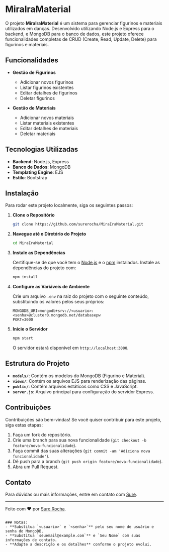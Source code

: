 
# MiraIraMaterial

O projeto **MiraIraMaterial** é um sistema para gerenciar figurinos e materiais utilizados em danças. Desenvolvido utilizando Node.js e Express para o backend, e MongoDB para o banco de dados, este projeto oferece funcionalidades completas de CRUD (Create, Read, Update, Delete) para figurinos e materiais.

## Funcionalidades

- **Gestão de Figurinos**
  - Adicionar novos figurinos
  - Listar figurinos existentes
  - Editar detalhes de figurinos
  - Deletar figurinos

- **Gestão de Materiais**
  - Adicionar novos materiais
  - Listar materiais existentes
  - Editar detalhes de materiais
  - Deletar materiais

## Tecnologias Utilizadas

- **Backend**: Node.js, Express
- **Banco de Dados**: MongoDB
- **Templating Engine**: EJS
- **Estilo**: Bootstrap

## Instalação

Para rodar este projeto localmente, siga os seguintes passos:

1. **Clone o Repositório**

   ```bash
   git clone https://github.com/surerocha/MiraIraMaterial.git
   ```

2. **Navegue até o Diretório do Projeto**

   ```bash
   cd MiraIraMaterial
   ```

3. **Instale as Dependências**

   Certifique-se de que você tem o [Node.js](https://nodejs.org/) e o [npm](https://www.npmjs.com/) instalados. Instale as dependências do projeto com:

   ```bash
   npm install
   ```

4. **Configure as Variáveis de Ambiente**

   Crie um arquivo `.env` na raiz do projeto com o seguinte conteúdo, substituindo os valores pelos seus próprios:

   ```env
   MONGODB_URI=mongodb+srv://<usuario>:<senha>@cluster0.mongodb.net/databasepw
   PORT=3000
   ```

5. **Inicie o Servidor**

   ```bash
   npm start
   ```

   O servidor estará disponível em `http://localhost:3000`.

## Estrutura do Projeto

- **`models/`**: Contém os modelos do MongoDB (Figurino e Material).
- **`views/`**: Contém os arquivos EJS para renderização das páginas.
- **`public/`**: Contém arquivos estáticos como CSS e JavaScript.
- **`server.js`**: Arquivo principal para configuração do servidor Express.

## Contribuições

Contribuições são bem-vindas! Se você quiser contribuir para este projeto, siga estas etapas:

1. Faça um fork do repositório.
2. Crie uma branch para sua nova funcionalidade (`git checkout -b feature/nova-funcionalidade`).
3. Faça commit das suas alterações (`git commit -am 'Adiciona nova funcionalidade'`).
4. Dê push para a branch (`git push origin feature/nova-funcionalidade`).
5. Abra um Pull Request.

## Contato

Para dúvidas ou mais informações, entre em contato com [Sure](surerochab@gmail.com).

---

Feito com ❤️ por [Sure Rocha](https://github.com/surerocha).
```

### Notas:
- **Substitua `<usuario>` e `<senha>`** pelo seu nome de usuário e senha do MongoDB.
- **Substitua `seuemail@example.com`** e `Seu Nome` com suas informações de contato.
- **Adapte a descrição e os detalhes** conforme o projeto evolui.
